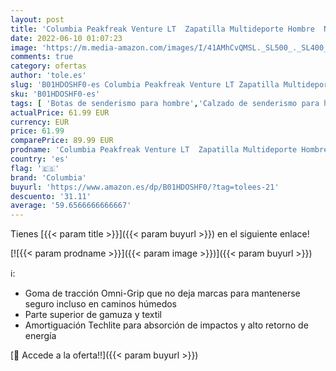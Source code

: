 ```yaml
---
layout: post
title: 'Columbia Peakfreak Venture LT  Zapatilla Multideporte Hombre  Negro  Shark/Valencia   41 EU'
date: 2022-06-10 01:07:23
image: 'https://m.media-amazon.com/images/I/41AMhCvQMSL._SL500_._SL400_.jpg'
comments: true
category: ofertas
author: 'tole.es'
slug: 'B01HDOSHF0-es Columbia Peakfreak Venture LT Zapatilla Multideporte...'
sku: 'B01HDOSHF0-es'
tags: [ 'Botas de senderismo para hombre','Calzado de senderismo para hombre','Calzado deportivo para hombre','Zapatillas y calzado deportivo para hombre','Zapatos','Zapatos para hombre','Zapatos y complementos','columbia','zapatilla','🇪🇸', ]
actualPrice: 61.99 EUR
currency: EUR
price: 61.99
comparePrice: 89.99 EUR
prodname: 'Columbia Peakfreak Venture LT  Zapatilla Multideporte Hombre  Negro  Shark/Valencia   41 EU'
country: 'es'
flag: '🇪🇸'
brand: 'Columbia'
buyurl: 'https://www.amazon.es/dp/B01HDOSHF0/?tag=tolees-21'
descuento: '31.11'
average: '59.6566666666667'
---
```


Tienes [{{< param title >}}]({{< param buyurl >}}) en el siguiente enlace!

[![{{< param prodname >}}]({{< param image >}})]({{< param buyurl >}})

ℹ️:

- Goma de tracción Omni-Grip que no deja marcas para mantenerse seguro incluso en caminos húmedos
- Parte superior de gamuza y textil
- Amortiguación Techlite para absorción de impactos y alto retorno de energía

[🛒 Accede a la oferta!!]({{< param buyurl >}})
